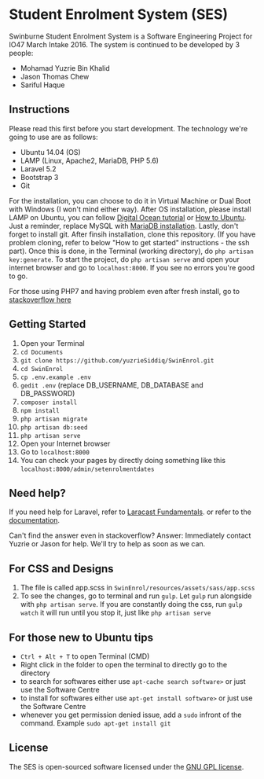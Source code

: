 # Student Enrolment System (SES)

Swinburne Student Enrolment System is a Software Engineering Project for IO47 March Intake 2016. The system is continued to be developed by 3 people:
- Mohamad Yuzrie Bin Khalid
- Jason Thomas Chew
- Sariful Haque

## Instructions

Please read this first before you start development. The technology we're going to use are as follows:
- Ubuntu 14.04 (OS)
- LAMP (Linux, Apache2, MariaDB, PHP 5.6)
- Laravel 5.2
- Bootstrap 3
- Git

For the installation, you can choose to do it in Virtual Machine or Dual Boot with Windows (I won't mind either way). After OS installation, please install LAMP on Ubuntu, you can follow [Digital Ocean tutorial](https://www.digitalocean.com/community/tutorials/how-to-install-linux-apache-mysql-php-lamp-stack-on-ubuntu) or [How to Ubuntu](http://howtoubuntu.org/how-to-install-lamp-on-ubuntu). Just a reminder, replace MySQL with [MariaDB installation](http://www.2daygeek.com/install-upgrade-mariadb-10-on-ubuntu-debian-mint/#). Lastly, don't forget to install git. After finsih installation, clone this repository. (If you have problem cloning, refer to below "How to get started" instructions - the ssh part). Once this is done, in the Terminal (working directory), do `php artisan key:generate`. To start the project, do `php artisan serve` and open your internet browser and go to `localhost:8000`. If you see no errors you're good to go.

For those using PHP7 and having problem even after fresh install, go to [stackoverflow here](http://stackoverflow.com/questions/35815376/to-enable-extensions-verify-that-they-are-enabled-in-those-ini-files-vagrant)

## Getting Started

1. Open your Terminal
2. `cd Documents`
3. `git clone https://github.com/yuzrieSiddiq/SwinEnrol.git`
4. `cd SwinEnrol`
5. `cp .env.example .env`
6. `gedit .env` (replace DB_USERNAME, DB_DATABASE and DB_PASSWORD)
7. `composer install`
8. `npm install`
9. `php artisan migrate`
10. `php artisan db:seed`
11. `php artisan serve`
12. Open your Internet browser
13. Go to `localhost:8000`
14. You can check your pages by directly doing something like this `localhost:8000/admin/setenrolmentdates`

## Need help?

If you need help for Laravel, refer to [Laracast Fundamentals](https://laracasts.com/series/laravel-5-fundamentals). or refer to the [documentation](http://laravel.com/docs).

Can't find the answer even in stackoverflow?
Answer: Immediately contact Yuzrie or Jason for help. We'll try to help as soon as we can.

## For CSS and Designs
1. The file is called app.scss in `SwinEnrol/resources/assets/sass/app.scss`
2. To see the changes, go to terminal and run `gulp`. Let `gulp` run alongside with `php artisan serve`. If you are constantly doing the css, run `gulp watch` it will run until you stop it, just like `php artisan serve`

## For those new to Ubuntu tips

- `Ctrl + Alt + T` to open Terminal (CMD)
- Right click in the folder to open the terminal to directly go to the directory
- to search for softwares either use `apt-cache search software>` or just use the Software Centre
- to install for softwares either use `apt-get install software>` or just use the Software Centre
- whenever you get permission denied issue, add a `sudo` infront of the command. Example `sudo apt-get install git`

## License

The SES is open-sourced software licensed under the [GNU GPL license](https://opensource.org/licenses/GPL-3.0).
